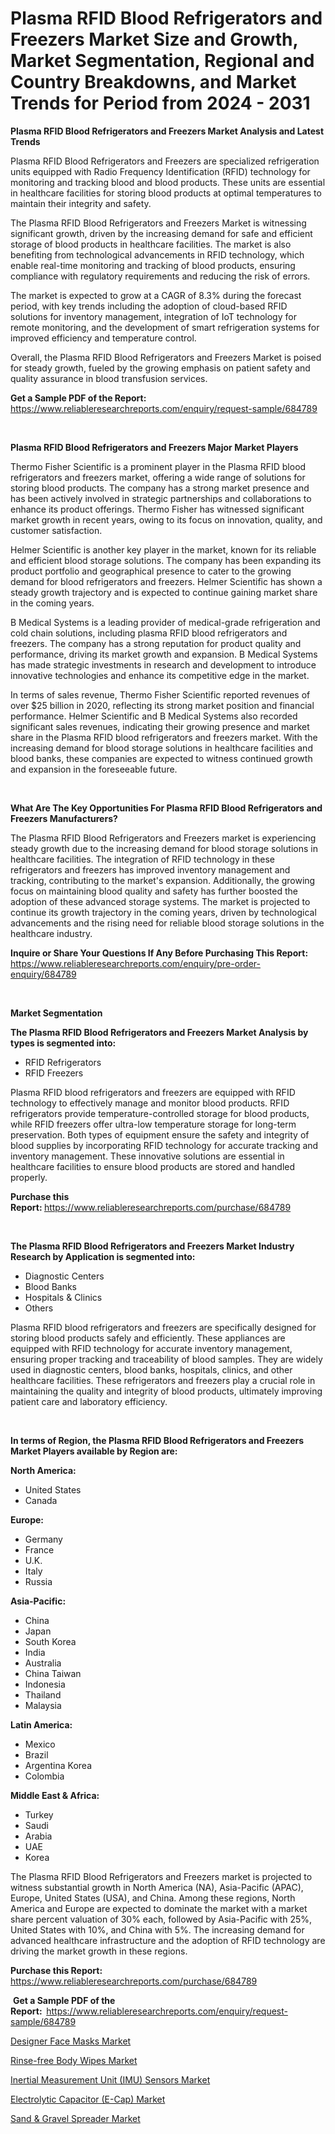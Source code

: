 <p><h1>Plasma RFID Blood Refrigerators and Freezers Market Size and Growth, Market Segmentation, Regional and Country Breakdowns, and Market Trends for Period from 2024 -  2031</h1></p><p><strong>Plasma RFID Blood Refrigerators and Freezers Market Analysis and Latest Trends</strong></p>
<p><p>Plasma RFID Blood Refrigerators and Freezers are specialized refrigeration units equipped with Radio Frequency Identification (RFID) technology for monitoring and tracking blood and blood products. These units are essential in healthcare facilities for storing blood products at optimal temperatures to maintain their integrity and safety.</p><p>The Plasma RFID Blood Refrigerators and Freezers Market is witnessing significant growth, driven by the increasing demand for safe and efficient storage of blood products in healthcare facilities. The market is also benefiting from technological advancements in RFID technology, which enable real-time monitoring and tracking of blood products, ensuring compliance with regulatory requirements and reducing the risk of errors.</p><p>The market is expected to grow at a CAGR of 8.3% during the forecast period, with key trends including the adoption of cloud-based RFID solutions for inventory management, integration of IoT technology for remote monitoring, and the development of smart refrigeration systems for improved efficiency and temperature control.</p><p>Overall, the Plasma RFID Blood Refrigerators and Freezers Market is poised for steady growth, fueled by the growing emphasis on patient safety and quality assurance in blood transfusion services.</p></p>
<p><strong>Get a Sample PDF of the Report:&nbsp;</strong> <a href="https://www.reliableresearchreports.com/enquiry/request-sample/684789">https://www.reliableresearchreports.com/enquiry/request-sample/684789</a></p>
<p>&nbsp;</p>
<p><strong>Plasma RFID Blood Refrigerators and Freezers Major Market Players</strong></p>
<p><p>Thermo Fisher Scientific is a prominent player in the Plasma RFID blood refrigerators and freezers market, offering a wide range of solutions for storing blood products. The company has a strong market presence and has been actively involved in strategic partnerships and collaborations to enhance its product offerings. Thermo Fisher has witnessed significant market growth in recent years, owing to its focus on innovation, quality, and customer satisfaction.</p><p>Helmer Scientific is another key player in the market, known for its reliable and efficient blood storage solutions. The company has been expanding its product portfolio and geographical presence to cater to the growing demand for blood refrigerators and freezers. Helmer Scientific has shown a steady growth trajectory and is expected to continue gaining market share in the coming years.</p><p>B Medical Systems is a leading provider of medical-grade refrigeration and cold chain solutions, including plasma RFID blood refrigerators and freezers. The company has a strong reputation for product quality and performance, driving its market growth and expansion. B Medical Systems has made strategic investments in research and development to introduce innovative technologies and enhance its competitive edge in the market.</p><p>In terms of sales revenue, Thermo Fisher Scientific reported revenues of over $25 billion in 2020, reflecting its strong market position and financial performance. Helmer Scientific and B Medical Systems also recorded significant sales revenues, indicating their growing presence and market share in the Plasma RFID blood refrigerators and freezers market. With the increasing demand for blood storage solutions in healthcare facilities and blood banks, these companies are expected to witness continued growth and expansion in the foreseeable future.</p></p>
<p>&nbsp;</p>
<p><strong>What Are The Key Opportunities For Plasma RFID Blood Refrigerators and Freezers Manufacturers?</strong></p>
<p><p>The Plasma RFID Blood Refrigerators and Freezers market is experiencing steady growth due to the increasing demand for blood storage solutions in healthcare facilities. The integration of RFID technology in these refrigerators and freezers has improved inventory management and tracking, contributing to the market's expansion. Additionally, the growing focus on maintaining blood quality and safety has further boosted the adoption of these advanced storage systems. The market is projected to continue its growth trajectory in the coming years, driven by technological advancements and the rising need for reliable blood storage solutions in the healthcare industry.</p></p>
<p><strong>Inquire or Share Your Questions If Any Before Purchasing This Report:</strong> <a href="https://www.reliableresearchreports.com/enquiry/pre-order-enquiry/684789">https://www.reliableresearchreports.com/enquiry/pre-order-enquiry/684789</a></p>
<p>&nbsp;</p>
<p><strong>Market Segmentation</strong></p>
<p><strong>The Plasma RFID Blood Refrigerators and Freezers Market Analysis by types is segmented into:</strong></p>
<p><ul><li>RFID Refrigerators</li><li>RFID Freezers</li></ul></p>
<p><p>Plasma RFID blood refrigerators and freezers are equipped with RFID technology to effectively manage and monitor blood products. RFID refrigerators provide temperature-controlled storage for blood products, while RFID freezers offer ultra-low temperature storage for long-term preservation. Both types of equipment ensure the safety and integrity of blood supplies by incorporating RFID technology for accurate tracking and inventory management. These innovative solutions are essential in healthcare facilities to ensure blood products are stored and handled properly.</p></p>
<p><strong>Purchase this Report:&nbsp;</strong><a href="https://www.reliableresearchreports.com/purchase/684789">https://www.reliableresearchreports.com/purchase/684789</a></p>
<p>&nbsp;</p>
<p><strong>The Plasma RFID Blood Refrigerators and Freezers Market Industry Research by Application is segmented into:</strong></p>
<p><ul><li>Diagnostic Centers</li><li>Blood Banks</li><li>Hospitals & Clinics</li><li>Others</li></ul></p>
<p><p>Plasma RFID blood refrigerators and freezers are specifically designed for storing blood products safely and efficiently. These appliances are equipped with RFID technology for accurate inventory management, ensuring proper tracking and traceability of blood samples. They are widely used in diagnostic centers, blood banks, hospitals, clinics, and other healthcare facilities. These refrigerators and freezers play a crucial role in maintaining the quality and integrity of blood products, ultimately improving patient care and laboratory efficiency.</p></p>
<p>&nbsp;</p>
<p><strong>In terms of Region, the Plasma RFID Blood Refrigerators and Freezers Market Players available by Region are:</strong></p>
<p>
    <p> <strong> North America: </strong>
        <ul>
            <li>United States</li>
            <li>Canada</li>
        </ul>
        </p> 
    <p> <strong> Europe: </strong>
        <ul>
            <li>Germany</li>
            <li>France</li>
            <li>U.K.</li>
            <li>Italy</li>
            <li>Russia</li>
        </ul>
        </p> 
    <p> <strong> Asia-Pacific: </strong>
        <ul>
            <li>China</li>
            <li>Japan</li>
            <li>South Korea</li>
            <li>India</li>
            <li>Australia</li>
            <li>China Taiwan</li>
            <li>Indonesia</li>
            <li>Thailand</li>
            <li>Malaysia</li>
        </ul>
        </p> 
    <p> <strong> Latin America: </strong>
        <ul>
            <li>Mexico</li>
            <li>Brazil</li>
            <li>Argentina Korea</li>
            <li>Colombia</li>
        </ul>
        </p> 
    <p> <strong> Middle East & Africa: </strong>
        <ul>
            <li>Turkey</li>
            <li>Saudi</li>
            <li>Arabia</li>
            <li>UAE</li>
            <li>Korea</li>
        </ul>
    </p>
    </p>
<p><p>The Plasma RFID Blood Refrigerators and Freezers market is projected to witness substantial growth in North America (NA), Asia-Pacific (APAC), Europe, United States (USA), and China. Among these regions, North America and Europe are expected to dominate the market with a market share percent valuation of 30% each, followed by Asia-Pacific with 25%, United States with 10%, and China with 5%. The increasing demand for advanced healthcare infrastructure and the adoption of RFID technology are driving the market growth in these regions.</p></p>
<p><strong>Purchase this Report: </strong><a href="https://www.reliableresearchreports.com/purchase/684789">https://www.reliableresearchreports.com/purchase/684789</a></p>
<p>&nbsp;<strong>Get a Sample PDF of the Report:&nbsp;&nbsp;</strong><a href="https://www.reliableresearchreports.com/enquiry/request-sample/684789">https://www.reliableresearchreports.com/enquiry/request-sample/684789</a></p>
<p><strong></strong></p>
<p><p><a href="https://view.publitas.com/reportprime-1/designer-face-masks-market-size-reflecting-a-forecast-till-2031-market-by-type-by-application-and-by-geography/">Designer Face Masks Market</a></p><p><a href="https://view.publitas.com/reportprime-1/rinse-free-body-wipes-market-research-report-provides-thorough-industry-overview-which-offers-an-in-depth-analysis-of-product-trends-and-new-market-divisions/">Rinse-free Body Wipes Market</a></p><p><a href="https://natural-crush-b99.notion.site/Inertial-Measurement-Unit-IMU-Sensors-Market-Size-2024-2031-Global-Industrial-Analysis-Key-Geog-89b8749334264f898f8869167a88e328">Inertial Measurement Unit (IMU) Sensors Market</a></p><p><a href="https://boundless-drawbridge-702.notion.site/Electrolytic-Capacitor-E-Cap-Market-Size-Reflecting-a-Forecast-Till-2031-Market-By-Type-By-Appli-ec4622ea1f424faab24be403548b3855">Electrolytic Capacitor (E-Cap) Market</a></p><p><a href="https://github.com/dx0328/Market-Research-Report-List-1/blob/main/sand-gravel-spreader-market.md">Sand & Gravel Spreader Market</a></p></p>